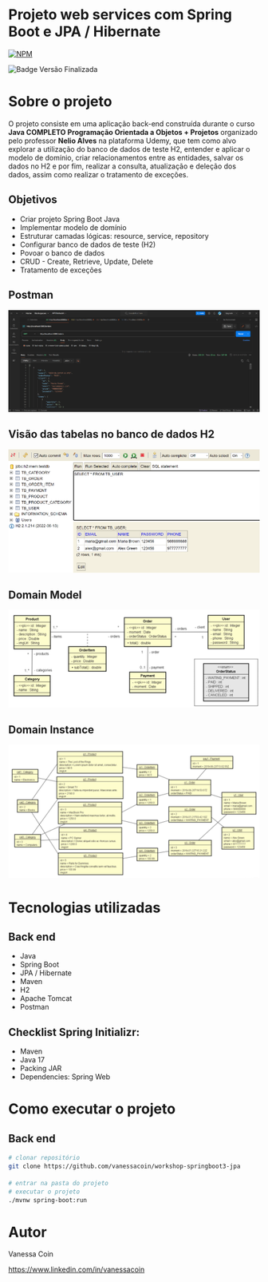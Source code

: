 # Projeto web services com Spring Boot e JPA / Hibernate
[![NPM](https://img.shields.io/badge/LICENSE-MIT-BLUE?style=for-the-badge)](https://github.com/vanessacoin/workshop-springboot3-jpa/blob/main/LICENSE) 

![Badge Versão Finalizada](https://img.shields.io/badge/STATUS-VERSAO%20FINALIZADA-BLUE?style=for-the-badge)

# Sobre o projeto

O projeto consiste em uma aplicação back-end construída durante o curso **Java COMPLETO Programação Orientada a Objetos + Projetos** organizado pelo professor **Nelio Alves** 
na plataforma Udemy, que tem como alvo explorar a utilização do banco de dados de teste H2, entender e aplicar o modelo de domínio, criar relacionamentos entre as entidades, 
salvar os dados no H2 e por fim, realizar a consulta, atualização e deleção dos dados, assim como realizar o tratamento de exceções.


## Objetivos 

- Criar projeto Spring Boot Java
- Implementar modelo de domínio
- Estruturar camadas lógicas: resource, service, repository
- Configurar banco de dados de teste (H2)
- Povoar o banco de dados
- CRUD - Create, Retrieve, Update, Delete
- Tratamento de exceções

## Postman
![Postman](https://github.com/vanessacoin/assets/blob/main/SpringBootJPA/Postman.png)

## Visão das tabelas no banco de dados H2
![Visão das tabelas no banco de dados H2](https://github.com/vanessacoin/assets/blob/main/SpringBootJPA/VisaoH2.png)


## Domain Model
![Domain Model](https://github.com/vanessacoin/assets/blob/main/SpringBootJPA/DomainModel.png) 

## Domain Instance
![Domain Instance](https://github.com/vanessacoin/assets/blob/main/SpringBootJPA/Domain%20Instance.png)



# Tecnologias utilizadas
## Back end
- Java
- Spring Boot
- JPA / Hibernate
- Maven
- H2
- Apache Tomcat
- Postman

## Checklist Spring Initializr: 
- Maven 
- Java 17 
- Packing JAR 
- Dependencies: Spring Web

# Como executar o projeto

## Back end

```bash
# clonar repositório
git clone https://github.com/vanessacoin/workshop-springboot3-jpa

# entrar na pasta do projeto
# executar o projeto
./mvnw spring-boot:run
```


# Autor

Vanessa Coin

https://www.linkedin.com/in/vanessacoin


